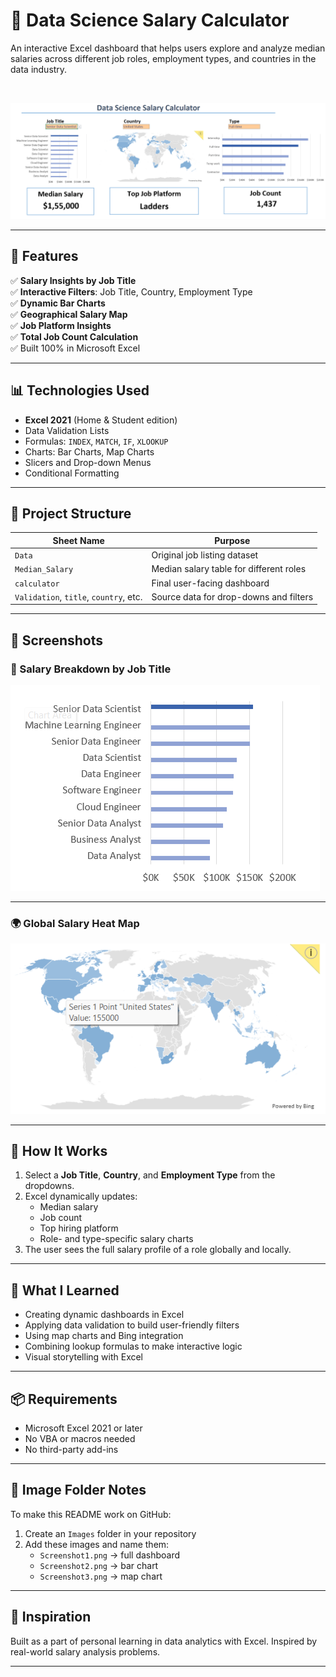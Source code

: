 # 💼 Data Science Salary Calculator

An interactive Excel dashboard that helps users explore and analyze median salaries across different job roles, employment types, and countries in the data industry.

<br/>

![Dashboard](https://github.com/Karan-Rawat2004/Salary-Calculator/blob/main/images/full%20dashboard.png)

---

## 📌 Features

✅ **Salary Insights by Job Title**  
✅ **Interactive Filters**: Job Title, Country, Employment Type  
✅ **Dynamic Bar Charts**  
✅ **Geographical Salary Map**  
✅ **Job Platform Insights**  
✅ **Total Job Count Calculation**  
✅ Built 100% in Microsoft Excel

---

## 📊 Technologies Used

- **Excel 2021** (Home & Student edition)
- Data Validation Lists
- Formulas: `INDEX`, `MATCH`, `IF`, `XLOOKUP`
- Charts: Bar Charts, Map Charts
- Slicers and Drop-down Menus
- Conditional Formatting

---

## 📂 Project Structure

| Sheet Name         | Purpose |
|--------------------|---------|
| `Data`             | Original job listing dataset |
| `Median_Salary`    | Median salary table for different roles |
| `calculator`       | Final user-facing dashboard |
| `Validation`, `title`, `country`, etc. | Source data for drop-downs and filters |

---

## 📸 Screenshots

### 🔹 Salary Breakdown by Job Title
![Bar Chart](https://github.com/Karan-Rawat2004/Salary-Calculator/blob/main/images/bar%20graph.png)

---

### 🌍 Global Salary Heat Map
![Map Chart](https://github.com/Karan-Rawat2004/Salary-Calculator/blob/main/images/map%20chart.png)

---

## 🚀 How It Works

1. Select a **Job Title**, **Country**, and **Employment Type** from the dropdowns.
2. Excel dynamically updates:
   - Median salary
   - Job count
   - Top hiring platform
   - Role- and type-specific salary charts
3. The user sees the full salary profile of a role globally and locally.

---

## 🧠 What I Learned

- Creating dynamic dashboards in Excel
- Applying data validation to build user-friendly filters
- Using map charts and Bing integration
- Combining lookup formulas to make interactive logic
- Visual storytelling with Excel

---

## 📦 Requirements

- Microsoft Excel 2021 or later
- No VBA or macros needed
- No third-party add-ins

---

## 📁 Image Folder Notes

To make this README work on GitHub:
1. Create an `Images` folder in your repository
2. Add these images and name them:
   - `Screenshot1.png` → full dashboard
   - `Screenshot2.png` → bar chart
   - `Screenshot3.png` → map chart

---

## 🙌 Inspiration

Built as a part of personal learning in data analytics with Excel. Inspired by real-world salary analysis problems.

---




